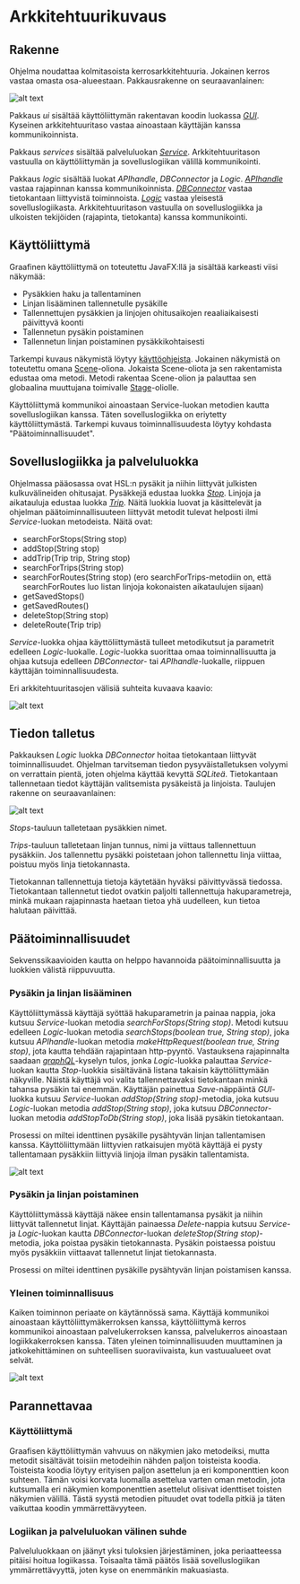 # Arkkitehtuurikuvaus
## Rakenne 

Ohjelma noudattaa kolmitasoista kerrosarkkitehtuuria. Jokainen kerros vastaa omasta osa-alueestaan. Pakkausrakenne on seuraavanlainen: 

![alt text](https://github.com/Faktatykki/ot-harjoitustyo/blob/master/projekti/HSLGatherer/dokumentaatio/kuvat/packages.png) 

Pakkaus *ui* sisältää käyttöliittymän rakentavan koodin luokassa [*GUI*](https://github.com/Faktatykki/ot-harjoitustyo/blob/master/projekti/HSLGatherer/src/main/java/ui/GUI.java). Kyseinen arkkitehtuuritaso vastaa ainoastaan käyttäjän kanssa kommunikoinnista. 

Pakkaus *services* sisältää palveluluokan [*Service*](https://github.com/Faktatykki/ot-harjoitustyo/blob/master/projekti/HSLGatherer/src/main/java/services/Service.java). Arkkitehtuuritason vastuulla on käyttöliittymän ja sovelluslogiikan välillä kommunikointi. 

Pakkaus *logic* sisältää luokat *APIhandle*, *DBConnector* ja *Logic*. [*APIhandle*](https://github.com/Faktatykki/ot-harjoitustyo/blob/master/projekti/HSLGatherer/src/main/java/logic/APIhandle.java) vastaa rajapinnan kanssa kommunikoinnista. [*DBConnector*](https://github.com/Faktatykki/ot-harjoitustyo/blob/master/projekti/HSLGatherer/src/main/java/logic/DBConnector.java) vastaa tietokantaan liittyvistä toiminnoista. [*Logic*](https://github.com/Faktatykki/ot-harjoitustyo/blob/master/projekti/HSLGatherer/src/main/java/logic/Logic.java) vastaa yleisestä sovelluslogiikasta. Arkkitehtuuritason vastuulla on sovelluslogiikka ja ulkoisten tekijöiden (rajapinta, tietokanta) kanssa kommunikointi.

## Käyttöliittymä

Graafinen käyttöliittymä on toteutettu JavaFX:llä ja sisältää karkeasti viisi näkymää: 

- Pysäkkien haku ja tallentaminen 
- Linjan lisääminen tallennetulle pysäkille 
- Tallennettujen pysäkkien ja linjojen ohitusaikojen reaaliaikaisesti päivittyvä koonti
- Tallennetun pysäkin poistaminen 
- Tallennetun linjan poistaminen pysäkkikohtaisesti 

Tarkempi kuvaus näkymistä löytyy [käyttöohjeista](https://github.com/Faktatykki/ot-harjoitustyo/blob/master/projekti/HSLGatherer/dokumentaatio/kayttoohje.md). Jokainen näkymistä on toteutettu omana [Scene](https://docs.oracle.com/javase/8/javafx/api/javafx/scene/Scene.html)-oliona. Jokaista Scene-oliota ja sen rakentamista edustaa oma metodi. Metodi rakentaa Scene-olion ja palauttaa sen globaalina muuttujana toimivalle [Stage](https://docs.oracle.com/javase/8/javafx/api/javafx/stage/Stage.html)-oliolle. 

Käyttöliittymä kommunikoi ainoastaan Service-luokan metodien kautta sovelluslogiikan kanssa. Täten sovelluslogiikka on eriytetty käyttöliittymästä. Tarkempi kuvaus toiminnallisuudesta löytyy kohdasta "Päätoiminnallisuudet". 

## Sovelluslogiikka ja palveluluokka 

Ohjelmassa pääosassa ovat HSL:n pysäkit ja niihin liittyvät julkisten kulkuvälineiden ohitusajat. Pysäkkejä edustaa luokka [*Stop*](https://github.com/Faktatykki/ot-harjoitustyo/blob/master/projekti/HSLGatherer/src/main/java/classes/Stop.java). Linjoja ja aikatauluja edustaa luokka [*Trip*](https://github.com/Faktatykki/ot-harjoitustyo/blob/master/projekti/HSLGatherer/src/main/java/classes/Trip.java). Näitä luokkia luovat ja käsittelevät ja ohjelman päätoiminnallisuuteen liittyvät metodit tulevat helposti ilmi *Service*-luokan metodeista. Näitä ovat: 

- searchForStops(String stop)
- addStop(String stop)
- addTrip(Trip trip, String stop)
- searchForTrips(String stop)
- searchForRoutes(String stop) (ero searchForTrips-metodiin on, että searchForRoutes luo listan linjoja kokonaisten aikataulujen sijaan)
- getSavedStops()
- getSavedRoutes()
- deleteStop(String stop)
- deleteRoute(Trip trip)

*Service*-luokka ohjaa käyttöliittymästä tulleet metodikutsut ja parametrit edelleen *Logic*-luokalle. *Logic*-luokka suorittaa omaa toiminnallisuutta ja ohjaa kutsuja edelleen *DBConnector*- tai *APIhandle*-luokalle, riippuen käyttäjän toiminnallisuudesta.

Eri arkkitehtuuritasojen välisiä suhteita kuvaava kaavio: 

![alt text](https://github.com/Faktatykki/ot-harjoitustyo/blob/master/projekti/HSLGatherer/dokumentaatio/kuvat/luokkakaavio.png)

## Tiedon talletus 

Pakkauksen *Logic* luokka *DBConnector* hoitaa tietokantaan liittyvät toiminnallisuudet. Ohjelman tarvitseman tiedon pysyväistalletuksen volyymi on verrattain pientä, joten ohjelma käyttää kevyttä *SQLiteä*. Tietokantaan tallennetaan tiedot käyttäjän valitsemista pysäkeistä ja linjoista. Taulujen rakenne on seuraavanlainen: 

![alt text](https://github.com/Faktatykki/ot-harjoitustyo/blob/master/projekti/HSLGatherer/dokumentaatio/kuvat/tables.png) 

*Stops*-tauluun talletetaan pysäkkien nimet. 

*Trips*-tauluun talletetaan linjan tunnus, nimi ja viittaus tallennettuun pysäkkiin. Jos tallennettu pysäkki poistetaan johon tallennettu linja viittaa, poistuu myös linja tietokannasta. 

Tietokannan tallennettuja tietoja käytetään hyväksi päivittyvässä tiedossa. Tietokantaan tallennetut tiedot ovatkin paljolti tallennettuja hakuparametreja, minkä mukaan rajapinnasta haetaan tietoa yhä uudelleen, kun tietoa halutaan päivittää. 

## Päätoiminnallisuudet 

Sekvenssikaavioiden kautta on helppo havannoida päätoiminnallisuutta ja luokkien välistä riippuvuutta. 

### Pysäkin ja linjan lisääminen

Käyttöliittymässä käyttäjä syöttää hakuparametrin ja painaa nappia, joka kutsuu *Service*-luokan metodia *searchForStops(String stop)*. Metodi kutsuu edelleen *Logic*-luokan metodia *searchStops(boolean true, String stop)*, joka kutsuu *APIhandle*-luokan metodia *makeHttpRequest(boolean true, String stop)*, jota kautta tehdään rajapintaan http-pyyntö. Vastauksena rajapinnalta saadaan [*graphQL*](https://graphql.org/learn/)-kyselyn tulos, jonka *Logic*-luokka palauttaa *Service*-luokan kautta *Stop*-luokkia sisältävänä listana takaisin käyttöliittymään näkyville. Näistä käyttäjä voi valita tallennettavaksi tietokantaan minkä tahansa pysäkin tai enemmän. Käyttäjän painettua *Save*-näppäintä *GUI*-luokka kutsuu *Service*-luokan *addStop(String stop)*-metodia, joka kutsuu *Logic*-luokan metodia *addStop(String stop)*, joka kutsuu *DBConnector*-luokan metodia *addStopToDb(String stop)*, joka lisää pysäkin tietokantaan. 

Prosessi on miltei identtinen pysäkille pysähtyvän linjan tallentamisen kanssa. Käyttöliittymään liittyvien ratkaisujen myötä käyttäjä ei pysty tallentamaan pysäkkiin liittyviä linjoja ilman pysäkin tallentamista. 

![alt text](https://github.com/Faktatykki/ot-harjoitustyo/blob/master/projekti/HSLGatherer/dokumentaatio/kuvat/sekvenssi.png) 

### Pysäkin ja linjan poistaminen

Käyttöliittymässä käyttäjä näkee ensin tallentamansa pysäkit ja niihin liittyvät tallennetut linjat. Käyttäjän painaessa *Delete*-nappia kutsuu *Service*- ja *Logic*-luokan kautta *DBConnector*-luokan *deleteStop(String stop)*-metodia, joka poistaa pysäkin tietokannasta. Pysäkin poistaessa poistuu myös pysäkkiin viittaavat tallennetut linjat tietokannasta. 

Prosessi on miltei identtinen pysäkille pysähtyvän linjan poistamisen kanssa. 

### Yleinen toiminnallisuus 

Kaiken toiminnon periaate on käytännössä sama. Käyttäjä kommunikoi ainoastaan käyttöliittymäkerroksen kanssa, käyttöliittymä kerros kommunikoi ainoastaan palvelukerroksen kanssa, palvelukerros ainoastaan logiikkakerroksen kanssa. Täten yleinen toiminnallisuuden muuttaminen ja jatkokehittäminen on suhteellisen suoraviivaista, kun vastuualueet ovat selvät. 

![alt text](https://github.com/Faktatykki/ot-harjoitustyo/blob/master/projekti/HSLGatherer/dokumentaatio/kuvat/sekvenssiDelete.png) 

## Parannettavaa 

### Käyttöliittymä 

Graafisen käyttöliittymän vahvuus on näkymien jako metodeiksi, mutta metodit sisältävät toisiin metodeihin nähden paljon toisteista koodia. Toisteista koodia löytyy erityisen paljon asettelun ja eri komponenttien koon suhteen. Tämän voisi korvata luomalla asettelua varten oman metodin, jota kutsumalla eri näkymien komponenttien asettelut olisivat identtiset toisten näkymien välillä. Tästä syystä metodien pituudet ovat todella pitkiä ja täten vaikuttaa koodin ymmärrettävyyteen. 

### Logiikan ja palveluluokan välinen suhde 

Palveluluokkaan on jäänyt yksi tuloksien järjestäminen, joka periaatteessa pitäisi hoitua logiikassa. Toisaalta tämä päätös lisää sovelluslogiikan ymmärrettävyyttä, joten kyse on enemmänkin makuasiasta.

